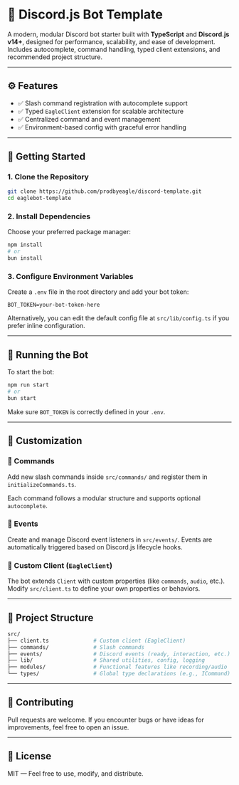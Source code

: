 # 🦅 Discord.js Bot Template

A modern, modular Discord bot starter built with **TypeScript** and **Discord.js v14+**, designed for performance, scalability, and ease of development. Includes autocomplete, command handling, typed client extensions, and recommended project structure.

---

## ⚙️ Features

* ✅ Slash command registration with autocomplete support
* ✅ Typed `EagleClient` extension for scalable architecture
* ✅ Centralized command and event management
* ✅ Environment-based config with graceful error handling

---

## 🚀 Getting Started

### 1. **Clone the Repository**

```bash
git clone https://github.com/prodbyeagle/discord-template.git
cd eaglebot-template
```

### 2. **Install Dependencies**

Choose your preferred package manager:

```bash
npm install
# or
bun install
```

### 3. **Configure Environment Variables**

Create a `.env` file in the root directory and add your bot token:

```env
BOT_TOKEN=your-bot-token-here
```

Alternatively, you can edit the default config file at `src/lib/config.ts` if you prefer inline configuration.

---

## 🧪 Running the Bot

To start the bot:

```bash
npm run start
# or
bun start
```

Make sure `BOT_TOKEN` is correctly defined in your `.env`.

---

## 🧩 Customization

### 🔹 Commands

Add new slash commands inside `src/commands/` and register them in `initializeCommands.ts`.

Each command follows a modular structure and supports optional `autocomplete`.

### 🔹 Events

Create and manage Discord event listeners in `src/events/`. Events are automatically triggered based on Discord.js lifecycle hooks.

### 🔹 Custom Client (`EagleClient`)

The bot extends `Client` with custom properties (like `commands`, `audio`, etc.). Modify `src/client.ts` to define your own properties or behaviors.

---

## 📁 Project Structure

```bash
src/
├── client.ts              # Custom client (EagleClient)
├── commands/              # Slash commands
├── events/                # Discord events (ready, interaction, etc.)
├── lib/                   # Shared utilities, config, logging
├── modules/               # Functional features like recording/audio
└── types/                 # Global type declarations (e.g., ICommand)
```

---

## 🤝 Contributing

Pull requests are welcome. If you encounter bugs or have ideas for improvements, feel free to open an issue.

---

## 📜 License

MIT — Feel free to use, modify, and distribute.
